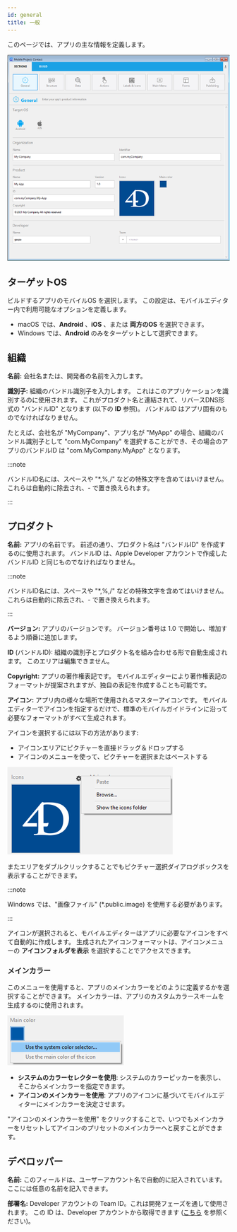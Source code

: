 ```yaml
---
id: general
title: 一般
---
```


このページでは、アプリの主な情報を定義します。

![General画面](img/main-page.png)

## ターゲットOS

ビルドするアプリのモバイルOS を選択します。 この設定は、モバイルエディター内で利用可能なオプションを定義します。

- macOS では、**Android** 、**iOS** 、または **両方のOS** を選択できます。
- Windows では、**Android** のみをターゲットとして選択できます。

## 組織

**名前:** 会社名または、開発者の名前を入力します。

**識別子:** 組織のバンドル識別子を入力します。 これはこのアプリケーションを識別するのに使用されます。 これがプロダクト名と連結されて、リバースDNS形式の "バンドルID" となります (以下の **ID** 参照)。 バンドルID はアプリ固有のものでなければなりません。

たとえば、会社名が "MyCompany"、アプリ名が "MyApp" の場合、組織のバンドル識別子として "com.MyCompany" を選択することができ、その場合のアプリのバンドルID は "com.MyCompany.MyApp" となります。

:::note

バンドルID名には、スペースや "*,%,/" などの特殊文字を含めてはいけません。 これらは自動的に除去され、- で置き換えられます。

:::


## プロダクト


**名前:** アプリの名前です。 前述の通り、プロダクト名は "バンドルID" を作成するのに使用されます。 バンドルID は、Apple Developer アカウントで作成したバンドルID と同じものでなければなりません。

:::note

バンドルID名には、スペースや "*,%,/" などの特殊文字を含めてはいけません。 これらは自動的に除去され、- で置き換えられます。

:::

**バージョン:** アプリのバージョンです。 バージョン番号は 1.0 で開始し、増加するよう順番に追加します。

**ID** (バンドルID): 組織の識別子とプロダクト名を組み合わせる形で自動生成されます。 このエリアは編集できません。

**Copyright:** アプリの著作権表記です。 モバイルエディターにより著作権表記のフォーマットが提案されますが、独自の表記を作成することも可能です。

**アイコン:** アプリ内の様々な場所で使用されるマスターアイコンです。 モバイルエディターでアイコンを指定するだけで、標準のモバイルガイドラインに沿って必要なフォーマットがすべて生成されます。

アイコンを選択するには以下の方法があります:

- アイコンエリアにピクチャーを直接ドラッグ＆ドロップする
- アイコンのメニューを使って、ピクチャーを選択またはペーストする

![アイコン](img/iconselect.png)

またエリアをダブルクリックすることでもピクチャー選択ダイアログボックスを表示することができます。

:::note

Windows では、"画像ファイル" (*.public.image) を使用する必要があります。

:::

アイコンが選択されると、モバイルエディターはアプリに必要なアイコンをすべて自動的に作成します。 生成されたアイコンフォーマットは、アイコンメニューの **アイコンフォルダを表示** を選択することでアクセスできます。

### メインカラー

このメニューを使用すると、アプリのメインカラーをどのように定義するかを選択することができます。 メインカラーは、アプリのカスタムカラースキームを生成するのに使用されます。

![アイコン](img/main-color.png)

- **システムのカラーセレクターを使用**: システムのカラーピッカーを表示し、そこからメインカラーを指定できます。
- **アイコンのメインカラーを使用**: アプリのアイコンに基づいてモバイルエディターにメインカラーを決定させます。

"アイコンのメインカラーを使用" をクリックすることで、いつでもメインカラーをリセットしてアイコンのプリセットのメインカラーへと戻すことができます。

## デベロッパー

**名前:** このフィールドは、ユーザーアカウント名で自動的に記入されています。 ここには任意の名前を記入できます。

**部署名:** Developer アカウントの Team ID。これは開発フェーズを通して使用されます。 この ID は、Developer アカウントから取得できます ([こちら](https://idmsa.apple.com/IDMSWebAuth/signin?appIdKey=891bd3417a7776362562d2197f89480a8547b108fd934911bcbea0110d07f757&path=%2Faccount%2F&rv=1) を参照ください)。
